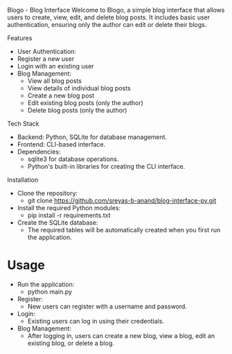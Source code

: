 Blogo - Blog Interface
Welcome to Blogo, a simple blog interface that allows users to create, view, edit, and delete blog posts. It includes basic user authentication, ensuring only the author can edit or delete their blogs.

Features
 - User Authentication:
 - Register a new user
 - Login with an existing user
 - Blog Management:
    - View all blog posts
    - View details of individual blog posts
    - Create a new blog post
    - Edit existing blog posts (only the author)
    - Delete blog posts (only the author)


Tech Stack
 - Backend: Python, SQLite for database management.
 - Frontend: CLI-based interface.
 - Dependencies:
    - sqlite3 for database operations.
    - Python's built-in libraries for creating the CLI interface.

Installation
  - Clone the repository:
     - git clone https://github.com/sreyas-b-anand/blog-interface-py.git
  - Install the required Python modules:
     - pip install -r requirements.txt
  - Create the SQLite database:
     - The required tables will be automatically created when you first run the application.

Usage
=
 - Run the application:
     - python main.py
 -  Register:
     - New users can register with a username and password.
 -  Login:
     - Existing users can log in using their credentials.
 - Blog Management:
     - After logging in, users can create a new blog, view a blog, edit an existing blog, or delete a blog.
